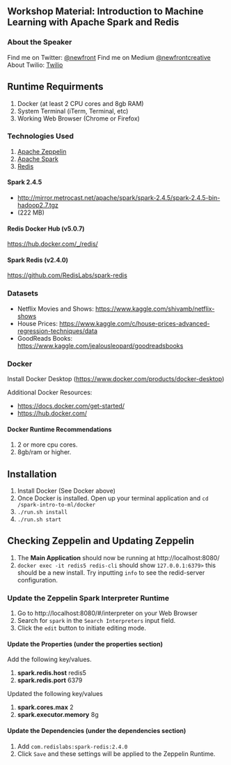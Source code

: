 ## Workshop Material: Introduction to Machine Learning with Apache Spark and Redis

### About the Speaker
Find me on Twitter: [@newfront](https://twitter.com/newfront)
Find me on Medium [@newfrontcreative](https://medium.com/@newfrontcreative)
About Twilio: [Twilio](https://twilio.com)

## Runtime Requirments
1. Docker (at least 2 CPU cores and 8gb RAM)
2. System Terminal (iTerm, Terminal, etc)
3. Working Web Browser (Chrome or Firefox)

### Technologies Used
1. [Apache Zeppelin](https://zeppelin.apache.org/docs/latest/interpreter/spark.html)
2. [Apache Spark](http://spark.apache.org/)
3. [Redis](https://redis.io/)

#### Spark 2.4.5
- http://mirror.metrocast.net/apache/spark/spark-2.4.5/spark-2.4.5-bin-hadoop2.7.tgz
- (222 MB)

#### Redis Docker Hub (v5.0.7)
https://hub.docker.com/_/redis/

#### Spark Redis (v2.4.0)
https://github.com/RedisLabs/spark-redis

### Datasets
* Netflix Movies and Shows: https://www.kaggle.com/shivamb/netflix-shows
* House Prices: https://www.kaggle.com/c/house-prices-advanced-regression-techniques/data
* GoodReads Books: https://www.kaggle.com/jealousleopard/goodreadsbooks

### Docker
Install Docker Desktop (https://www.docker.com/products/docker-desktop)

Additional Docker Resources:
* https://docs.docker.com/get-started/
* https://hub.docker.com/

#### Docker Runtime Recommendations
1. 2 or more cpu cores.
2. 8gb/ram or higher.

## Installation
1. Install Docker (See Docker above)
2. Once Docker is installed. Open up your terminal application and `cd /spark-intro-to-ml/docker`
3. `./run.sh install`
4. `./run.sh start`

## Checking Zeppelin and Updating Zeppelin
1. The **Main Application** should now be running at http://localhost:8080/
2. `docker exec -it redis5 redis-cli` should show `127.0.0.1:6379>` this should be a new install. Try inputting `info` to see the redid-server configuration.

### Update the Zeppelin Spark Interpreter Runtime
1. Go to http://localhost:8080/#/interpreter on your Web Browser
2. Search for `spark` in the `Search Interpreters` input field.
3. Click the `edit` button to initiate editing mode.

#### Update the Properties (under the properties section)
Add the following key/values.
1. **spark.redis.host** redis5
2. **spark.redis.port** 6379

Updated the following key/values
1. **spark.cores.max** 2
2. **spark.executor.memory** 8g

#### Update the Dependencies (under the dependencies section)
1. Add `com.redislabs:spark-redis:2.4.0`
2. Click `Save` and these settings will be applied to the Zeppelin Runtime.